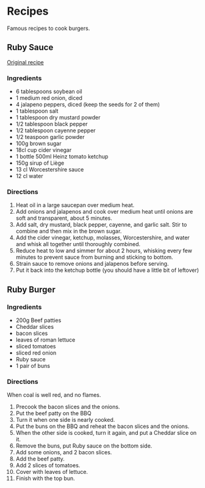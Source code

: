 # Recipes

Famous recipes to cook burgers.

## Ruby Sauce

[Original recipe](http://www.foodnetwork.com/recipes/rubys-barbecue-sauce-recipe.html)

### Ingredients

* 6 tablespoons soybean oil
* 1 medium red onion, diced
* 4 jalapeno peppers, diced (keep the seeds for 2 of them)
* 1 tablespoon salt
* 1 tablespoon dry mustard powder
* 1/2 tablespoon black pepper
* 1/2 tablespoon cayenne pepper
* 1/2 teaspoon garlic powder
* 100g brown sugar
* 18cl cup cider vinegar
* 1 bottle 500ml Heinz tomato ketchup
* 150g sirup of Liège
* 13 cl Worcestershire sauce
* 12 cl water

### Directions

1. Heat oil in a large saucepan over medium heat.
2. Add onions and jalapenos and cook over medium heat until onions are soft and transparent, about 5 minutes.
3. Add salt, dry mustard, black pepper, cayenne, and garlic salt. Stir to combine and then mix in the brown sugar.
4. Add the cider vinegar, ketchup, molasses, Worcestershire, and water and whisk all together until thoroughly combined.
5. Reduce heat to low and simmer for about 2 hours, whisking every few minutes to prevent sauce from burning and sticking to bottom.
6. Strain sauce to remove onions and jalapenos before serving.
7. Put it back into the ketchup bottle (you should have a little bit of leftover)

## Ruby Burger

### Ingredients

* 200g Beef patties
* Cheddar slices
* bacon slices
* leaves of roman lettuce
* sliced tomatoes
* sliced red onion
* Ruby sauce
* 1 pair of buns
 
### Directions

When coal is well red, and no flames.

1. Precook the bacon slices and the onions.
2. Put the beef patty on the BBQ
3. Turn it when one side is nearly cooked.
4. Put the buns on the BBQ and reheat the bacon slices and the onions.
5. When the other side is cooked, turn it again, and put a Cheddar slice on it.
6. Remove the buns, put Ruby sauce on the bottom side.
7. Add some onions, and 2 bacon slices.
8. Add the beef patty.
8. Add 2 slices of tomatoes.
9. Cover with leaves of lettuce.
10. Finish with the top bun.
